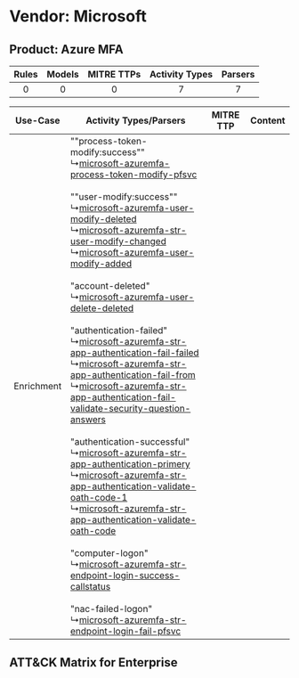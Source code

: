 Vendor: Microsoft
=================
Product: Azure MFA
------------------
| Rules | Models | MITRE TTPs | Activity Types | Parsers |
|:-----:|:------:|:----------:|:--------------:|:-------:|
|   0   |   0    |     0      |       7        |    7    |

|  Use-Case  | Activity Types/Parsers    | MITRE TTP | Content    |
|:----------:| ---- | --------- | ---- |
| Enrichment |  ""process-token-modify:success""<br> ↳[microsoft-azuremfa-process-token-modify-pfsvc](Ps/pC_microsoftazuremfaprocesstokenmodifypfsvc.md)<br><br> ""user-modify:success""<br> ↳[microsoft-azuremfa-user-modify-deleted](Ps/pC_microsoftazuremfausermodifydeleted.md)<br> ↳[microsoft-azuremfa-str-user-modify-changed](Ps/pC_microsoftazuremfastrusermodifychanged.md)<br> ↳[microsoft-azuremfa-user-modify-added](Ps/pC_microsoftazuremfausermodifyadded.md)<br><br> "account-deleted"<br> ↳[microsoft-azuremfa-user-delete-deleted](Ps/pC_microsoftazuremfauserdeletedeleted.md)<br><br> "authentication-failed"<br> ↳[microsoft-azuremfa-str-app-authentication-fail-failed](Ps/pC_microsoftazuremfastrappauthenticationfailfailed.md)<br> ↳[microsoft-azuremfa-str-app-authentication-fail-from](Ps/pC_microsoftazuremfastrappauthenticationfailfrom.md)<br> ↳[microsoft-azuremfa-str-app-authentication-fail-validate-security-question-answers](Ps/pC_microsoftazuremfastrappauthenticationfailvalidatesecurityquestionanswers.md)<br><br> "authentication-successful"<br> ↳[microsoft-azuremfa-str-app-authentication-primery](Ps/pC_microsoftazuremfastrappauthenticationprimery.md)<br> ↳[microsoft-azuremfa-str-app-authentication-validate-oath-code-1](Ps/pC_microsoftazuremfastrappauthenticationvalidateoathcode1.md)<br> ↳[microsoft-azuremfa-str-app-authentication-validate-oath-code](Ps/pC_microsoftazuremfastrappauthenticationvalidateoathcode.md)<br><br> "computer-logon"<br> ↳[microsoft-azuremfa-str-endpoint-login-success-callstatus](Ps/pC_microsoftazuremfastrendpointloginsuccesscallstatus.md)<br><br> "nac-failed-logon"<br> ↳[microsoft-azuremfa-str-endpoint-login-fail-pfsvc](Ps/pC_microsoftazuremfastrendpointloginfailpfsvc.md)<br> |    | [](RM/r_m_microsoft_azure_mfa_Enrichment.md) |

ATT&CK Matrix for Enterprise
----------------------------
